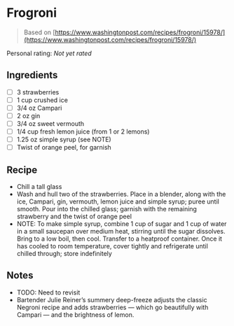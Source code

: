 <!-- Needs Manual Review -->

<!-- Do not modify sections with "AUTO-*". They are updated by make.py -->

# Frogroni

> Based on [https://www.washingtonpost.com/recipes/frogroni/15978/](https://www.washingtonpost.com/recipes/frogroni/15978/)

<!-- rating=0; (User can specify rating on scale of 1-5) -->
<!-- AUTO-UserRating -->
Personal rating: *Not yet rated*
<!-- /AUTO-UserRating -->

<!-- TODO: Capture image for Frogroni -->

## Ingredients

* [ ] 3 strawberries
* [ ] 1 cup crushed ice
* [ ] 3/4 oz Campari
* [ ] 2 oz gin
* [ ] 3/4 oz sweet vermouth
* [ ] 1/4 cup fresh lemon juice (from 1 or 2 lemons)
* [ ] 1.25 oz simple syrup (see NOTE)
* [ ] Twist of orange peel, for garnish

## Recipe

* Chill a tall glass
* Wash and hull two of the strawberries. Place in a blender, along with the ice, Campari, gin, vermouth, lemon juice and simple syrup; puree until smooth. Pour into the chilled glass; garnish with the remaining strawberry and the twist of orange peel
* NOTE: To make simple syrup, combine 1 cup of sugar and 1 cup of water in a small saucepan over medium heat, stirring until the sugar dissolves. Bring to a low boil, then cool. Transfer to a heatproof container. Once it has cooled to room temperature, cover tightly and refrigerate until chilled through; store indefinitely

## Notes

* TODO: Need to revisit
* Bartender Julie Reiner’s summery deep-freeze adjusts the classic Negroni recipe and adds strawberries — which go beautifully with Campari — and the brightness of lemon.
